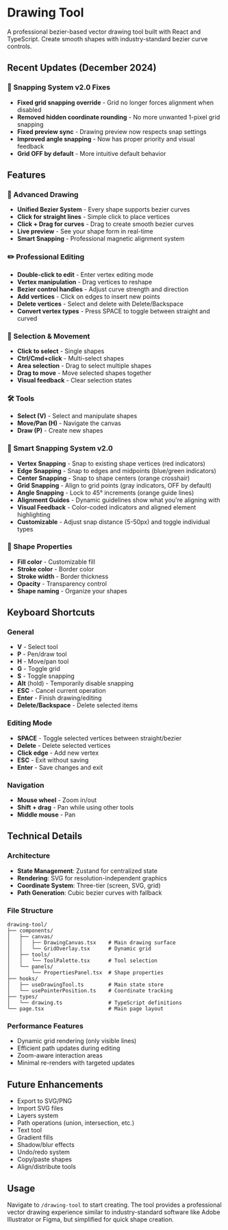 # Drawing Tool

A professional bezier-based vector drawing tool built with React and TypeScript. Create smooth shapes with industry-standard bezier curve controls.

## Recent Updates (December 2024)

### 🧲 Snapping System v2.0 Fixes
- **Fixed grid snapping override** - Grid no longer forces alignment when disabled
- **Removed hidden coordinate rounding** - No more unwanted 1-pixel grid snapping
- **Fixed preview sync** - Drawing preview now respects snap settings
- **Improved angle snapping** - Now has proper priority and visual feedback
- **Grid OFF by default** - More intuitive default behavior

## Features

### 🎨 Advanced Drawing
- **Unified Bezier System** - Every shape supports bezier curves
- **Click for straight lines** - Simple click to place vertices
- **Click + Drag for curves** - Drag to create smooth bezier curves
- **Live preview** - See your shape form in real-time
- **Smart Snapping** - Professional magnetic alignment system

### ✏️ Professional Editing
- **Double-click to edit** - Enter vertex editing mode
- **Vertex manipulation** - Drag vertices to reshape
- **Bezier control handles** - Adjust curve strength and direction
- **Add vertices** - Click on edges to insert new points
- **Delete vertices** - Select and delete with Delete/Backspace
- **Convert vertex types** - Press SPACE to toggle between straight and curved

### 🎯 Selection & Movement
- **Click to select** - Single shapes
- **Ctrl/Cmd+click** - Multi-select shapes
- **Area selection** - Drag to select multiple shapes
- **Drag to move** - Move selected shapes together
- **Visual feedback** - Clear selection states

### 🛠️ Tools
- **Select (V)** - Select and manipulate shapes
- **Move/Pan (H)** - Navigate the canvas
- **Draw (P)** - Create new shapes

### 🧲 Smart Snapping System v2.0
- **Vertex Snapping** - Snap to existing shape vertices (red indicators)
- **Edge Snapping** - Snap to edges and midpoints (blue/green indicators)
- **Center Snapping** - Snap to shape centers (orange crosshair)
- **Grid Snapping** - Align to grid points (gray indicators, OFF by default)
- **Angle Snapping** - Lock to 45° increments (orange guide lines)
- **Alignment Guides** - Dynamic guidelines show what you're aligning with
- **Visual Feedback** - Color-coded indicators and aligned element highlighting
- **Customizable** - Adjust snap distance (5-50px) and toggle individual types

### 🎨 Shape Properties
- **Fill color** - Customizable fill
- **Stroke color** - Border color
- **Stroke width** - Border thickness
- **Opacity** - Transparency control
- **Shape naming** - Organize your shapes

## Keyboard Shortcuts

### General
- **V** - Select tool
- **P** - Pen/draw tool  
- **H** - Move/pan tool
- **G** - Toggle grid
- **S** - Toggle snapping
- **Alt** (hold) - Temporarily disable snapping
- **ESC** - Cancel current operation
- **Enter** - Finish drawing/editing
- **Delete/Backspace** - Delete selected items

### Editing Mode
- **SPACE** - Toggle selected vertices between straight/bezier
- **Delete** - Delete selected vertices
- **Click edge** - Add new vertex
- **ESC** - Exit without saving
- **Enter** - Save changes and exit

### Navigation
- **Mouse wheel** - Zoom in/out
- **Shift + drag** - Pan while using other tools
- **Middle mouse** - Pan

## Technical Details

### Architecture
- **State Management**: Zustand for centralized state
- **Rendering**: SVG for resolution-independent graphics
- **Coordinate System**: Three-tier (screen, SVG, grid)
- **Path Generation**: Cubic bezier curves with fallback

### File Structure
```
drawing-tool/
├── components/
│   ├── canvas/
│   │   ├── DrawingCanvas.tsx    # Main drawing surface
│   │   └── GridOverlay.tsx      # Dynamic grid
│   ├── tools/
│   │   └── ToolPalette.tsx      # Tool selection
│   └── panels/
│       └── PropertiesPanel.tsx  # Shape properties
├── hooks/
│   ├── useDrawingTool.ts        # Main state store
│   └── usePointerPosition.ts    # Coordinate tracking
├── types/
│   └── drawing.ts               # TypeScript definitions
└── page.tsx                     # Main page layout
```

### Performance Features
- Dynamic grid rendering (only visible lines)
- Efficient path updates during editing
- Zoom-aware interaction areas
- Minimal re-renders with targeted updates

## Future Enhancements
- Export to SVG/PNG
- Import SVG files
- Layers system
- Path operations (union, intersection, etc.)
- Text tool
- Gradient fills
- Shadow/blur effects
- Undo/redo system
- Copy/paste shapes
- Align/distribute tools

## Usage

Navigate to `/drawing-tool` to start creating. The tool provides a professional vector drawing experience similar to industry-standard software like Adobe Illustrator or Figma, but simplified for quick shape creation.